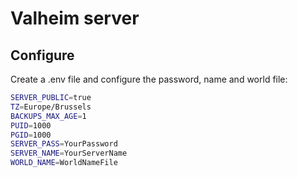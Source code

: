 # Valheim server
## Configure
Create a .env file and configure the password, name and world file:

```bash
SERVER_PUBLIC=true
TZ=Europe/Brussels
BACKUPS_MAX_AGE=1
PUID=1000
PGID=1000
SERVER_PASS=YourPassword
SERVER_NAME=YourServerName
WORLD_NAME=WorldNameFile
```



